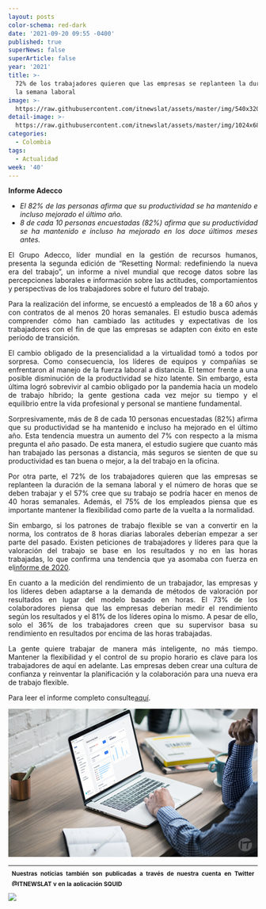 ```yaml
---
layout: posts
color-schema: red-dark
date: '2021-09-20 09:55 -0400'
published: true
superNews: false
superArticle: false
year: '2021'
title: >-
  72% de los trabajadores quieren que las empresas se replanteen la duración de
  la semana laboral
image: >-
  https://raw.githubusercontent.com/itnewslat/assets/master/img/540x320/Trabajando-en-Escritorio-p.jpg
detail-image: >-
  https://raw.githubusercontent.com/itnewslat/assets/master/img/1024x680/Trabajando-en-Escritorio-g.jpg
categories:
  - Colombia
tags:
  - Actualidad
week: '40'
---
```

<p style="text-align: justify;"><strong>Informe Adecco</strong></p>

<ul style="text-align: justify;">
	<li><em>El 82% de las personas afirma que su productividad se ha mantenido e incluso mejorado el último año.</em></li>
	<li><em>8 de cada 10 personas encuestadas (82%) afirma que su productividad se ha mantenido e incluso ha mejorado en los doce últimos meses antes.</em></li>
</ul>
<p style="text-align: justify;">El Grupo Adecco, líder mundial en la gestión de recursos humanos, presenta la segunda edición de “Resetting Normal: redefiniendo la nueva era del trabajo”, un informe a nivel mundial que recoge datos sobre las percepciones laborales e información sobre las actitudes, comportamientos y perspectivas de los trabajadores sobre el futuro del trabajo.</p>
<p style="text-align: justify;">Para la realización del informe, se encuestó a empleados de 18 a 60 años y con contratos de al menos 20 horas semanales. El estudio busca además comprender cómo han cambiado las actitudes y expectativas de los trabajadores con el fin de que las empresas se adapten con éxito en este período de transición.</p>
<p style="text-align: justify;">El cambio obligado de la presencialidad a la virtualidad tomó a todos por sorpresa. Como consecuencia, los líderes de equipos y compañías se enfrentaron al manejo de la fuerza laboral a distancia. El temor frente a una posible disminución de la productividad se hizo latente. Sin embargo, esta última logró sobrevivir al cambio obligado por la pandemia hacia un modelo de trabajo híbrido; la gente gestiona cada vez mejor su tiempo y el equilibrio entre la vida profesional y personal se mantiene fundamental.</p>
<p style="text-align: justify;">Sorpresivamente, más de 8 de cada 10 personas encuestadas (82%) afirma que su productividad se ha mantenido e incluso ha mejorado en el último año. Esta tendencia muestra un aumento del 7% con respecto a la misma pregunta el año pasado. De esta manera, el estudio sugiere que cuanto más han trabajado las personas a distancia, más seguros se sienten de que su productividad es tan buena o mejor, a la del trabajo en la oficina.</p>
<p style="text-align: justify;">Por otra parte, el 72% de los trabajadores quieren que las empresas se replanteen la duración de la semana laboral y el número de horas que se deben trabajar y el 57% cree que su trabajo se podría hacer en menos de 40 horas semanales. Además, el 75% de los empleados piensa que es importante mantener la flexibilidad como parte de la vuelta a la normalidad.</p>
<p style="text-align: justify;">Sin embargo, si los patrones de trabajo flexible se van a convertir en la norma, los contratos de 8 horas diarias laborales deberían empezar a ser parte del pasado. Existen peticiones de trabajadores y líderes para que la valoración del trabajo se base en los resultados y no en las horas trabajadas, lo que confirma una tendencia que ya asomaba con fuerza en el<a href="https://www.adeccoinstitute.es/informes/resetting-normal-redefiniendo-la-nueva-era-del-trabajo/">informe de 2020</a>.</p>
<p style="text-align: justify;">En cuanto a la medición del rendimiento de un trabajador, las empresas y los líderes deben adaptarse a la demanda de métodos de valoración por resultados en lugar del modelo basado en horas. El 73% de los colaboradores piensa que las empresas deberían medir el rendimiento según los resultados y el 81% de los líderes opina lo mismo. A pesar de ello, solo el 36% de los trabajadores creen que su supervisor basa su rendimiento en resultados por encima de las horas trabajadas.</p>
<p style="text-align: justify;">La gente quiere trabajar de manera más inteligente, no más tiempo. Mantener la flexibilidad y el control de su propio horario es clave para los trabajadores de aquí en adelante. Las empresas deben crear una cultura de confianza y reinventar la planificación y la colaboración para una nueva era de trabajo flexible.</p>
<p style="text-align: justify;">Para leer el informe completo consulte<a href="https://www.adeccoinstitute.es/descarga-el-informe-adecco-resetting-normal-redefiniendo-la-nueva-era-del-trabajo/">aquí</a>.</p>

![](https://raw.githubusercontent.com/itnewslat/assets/master/img/540x320/Trabajando-en-Escritorio-p.jpg)

<table style="height: 42px;" width="569">
<tbody>
<tr>
<td style="text-align: justify;"><sub><strong>Nuestras noticias también son publicadas a través de nuestra cuenta en Twitter <a href="https://twitter.com/itnewslat?lang=es">@ITNEWSLAT</a> y en la aplicación <a href="https://squidapp.co/en/">SQUID</a></strong></sub></td>
</tr>
</tbody>
</table>

<img src="https://tracker.metricool.com/c3po.jpg?hash=56f88a41e39ab42c063cc51676587a04"/>


